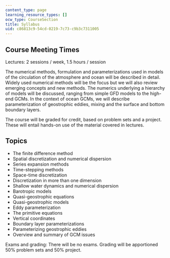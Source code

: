 ```yaml
---
content_type: page
learning_resource_types: []
ocw_type: CourseSection
title: Syllabus
uid: c86813c9-54cd-0219-7c73-c9b3c7311005
---
```


Course Meeting Times
--------------------

Lectures: 2 sessions / week, 1.5 hours / session

The numerical methods, formulation and parameterizations used in models of the circulation of the atmosphere and ocean will be described in detail. Widely used numerical methods will be the focus but we will also review emerging concepts and new methods. The numerics underlying a hierarchy of models will be discussed, ranging from simple GFD models to the high-end GCMs. In the context of ocean GCMs, we will describe parameterization of geostrophic eddies, mixing and the surface and bottom boundary layers.

The course will be graded for credit, based on problem sets and a project. These will entail hands-on use of the material covered in lectures.

Topics
------

*   The finite difference method
*   Spatial discretization and numerical dispersion
*   Series expansion methods
*   Time-stepping methods
*   Space-time discretization
*   Discretization in more than one dimension
*   Shallow water dynamics and numerical dispersion
*   Barotropic models
*   Quasi-geostrophic equations
*   Quasi-geostrophic models
*   Eddy parameterization
*   The primitive equations
*   Vertical coordinates
*   Boundary layer parameterizations
*   Parameterizing geostrophic eddies
*   Overview and summary of GCM issues

Exams and grading: There will be no exams. Grading will be apportioned 50% problem sets and 50% project.